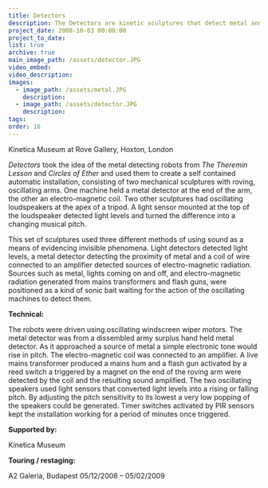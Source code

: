 ```yaml
---
title: Detectors
description: The Detectors are kinetic sculptures that detect metal and electro-magnetic radiation and use this to generate a sound score
project_date: 2008-10-03 00:00:00
project_to_date:
list: true
archive: true
main_image_path: /assets/detector.JPG
video_embed:
video_description:
images:
  - image_path: /assets/metal.JPG
    description:
  - image_path: /assets/detector.JPG
    description:
tags:
order: 16
---
```



Kinetica Museum at Rove Gallery, Hoxton, London

*Detectors* took the idea of the metal detecting robots from *The Theremin Lesson* and *Circles of Ether* and used them to create a self contained automatic installation, consisting of two mechanical sculptures with roving, oscillating arms. One machine held a metal detector at the end of the arm, the other an electro-magnetic coil. Two other sculptures had oscillating loudspeakers at the apex of a tripod. A light sensor mounted at the top of the loudspeaker detected light levels and turned the difference into a changing musical pitch.

This set of sculptures used three different methods of using sound as a means of evidencing invisible phenomena. Light detectors detected light levels, a metal detector detecting the proximity of metal and a coil of wire connected to an amplifier detected sources of electro-magnetic radiation. Sources such as metal, lights coming on and off, and electro-magnetic radiation generated from mains transformers and flash guns, were positioned as a kind of sonic bait waiting for the action of the oscillating machines to detect them.

**Technical:**

The robots were driven using oscillating windscreen wiper motors. The metal detector was from a dissembled army surplus hand held metal detector. As it approached a source of metal a simple electronic tone would rise in pitch. The electro-magnetic coil was connected to an amplifier. A live mains transformer produced a mains hum and a flash gun activated by a reed switch a triggered by a magnet on the end of the roving arm were detected by the coil and the resulting sound amplified. The two oscillating speakers used light sensors that converted light levels into a rising or falling pitch. By adjusting the pitch sensitivity to its lowest a very low popping of the speakers could be generated. Timer switches activated by PIR sensors kept the installation working for a period of minutes once triggered.

**Supported by:**

Kinetica Museum

**Touring / restaging:**

A2 Galeria, Budapest 05/12/2008 – 05/02/2009